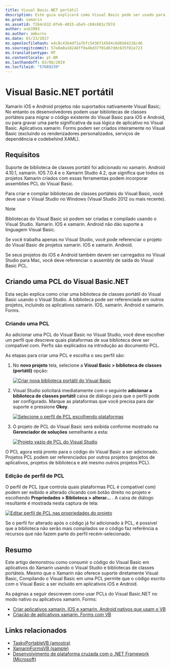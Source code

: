 ```yaml
---
title: Visual Basic.NET portátil
description: Este guia explicará como Visual Basic pode ser usado para gravar os projetos de biblioteca de classe portátil (PCL) que podem ser usados em soluções de direcionamento do xamarin. IOS e xamarin. Android.
ms.prod: xamarin
ms.assetid: f264c632-8feb-4015-a5e5-cb9c681c787d
author: asb3993
ms.author: amburns
ms.date: 03/23/2017
ms.openlocfilehash: e4c8c43b4df1a7bfc5436f14564c6d0164216c46
ms.sourcegitcommit: 57e8a0a10246ff9a4bd37f01d67ddc635f81e723
ms.translationtype: MT
ms.contentlocale: pt-BR
ms.lasthandoff: 03/08/2019
ms.locfileid: "57669239"
---
```

# <a name="portable-visual-basicnet"></a>Visual Basic.NET portátil

Xamarin iOS e Android projetos não suportados nativamente Visual Basic; No entanto os desenvolvedores podem usar bibliotecas de classes portáteis para migrar o código existente do Visual Basic para iOS e Android, ou para gravar uma parte significativa da sua lógica de aplicativo no Visual Basic. Aplicativos xamarin. Forms podem ser criados inteiramente no Visual Basic (excluindo os renderizadores personalizados, serviços de dependência e codebehind XAML).

## <a name="requirements"></a>Requisitos

Suporte de biblioteca de classes portátil foi adicionado no xamarin. Android 4.10.1, xamarin. IOS 7.0.4 e o Xamarin Studio 4.2, que significa que todos os projetos Xamarin criados com essas ferramentas podem incorporar assemblies PCL do Visual Basic.

Para criar e compilar bibliotecas de classes portáteis do Visual Basic, você deve usar o Visual Studio no Windows (Visual Studio 2012 ou mais recente).

> [!NOTE]
> Bibliotecas do Visual Basic só podem ser criadas e compilado usando o Visual Studio. Xamarin. IOS e xamarin. Android não dão suporte a linguagem Visual Basic.
>
> Se você trabalha apenas no Visual Studio, você pode referenciar o projeto do Visual Basic de projetos xamarin. IOS e xamarin. Android.
>
> Se seus projetos do iOS e Android também devem ser carregados no Visual Studio para Mac, você deve referenciar o assembly de saída do Visual Basic PCL.


## <a name="creating-a-visual-basicnet-pcl"></a>Criando uma PCL do Visual Basic.NET

Esta seção explica como criar uma biblioteca de classes portátil do Visual Basic usando o Visual Studio.
A biblioteca pode ser referenciada em outros projetos, incluindo os aplicativos xamarin. IOS, xamarin. Android e xamarin. Forms.

### <a name="creating-a-pcl"></a>Criando uma PCL

Ao adicionar uma PCL do Visual Basic no Visual Studio, você deve escolher um perfil que descreve quais plataformas de sua biblioteca deve ser compatível com. Perfis são explicados na introdução ao documento PCL.

As etapas para criar uma PCL e escolha o seu perfil são:

1.  No **novo projeto** tela, selecione a **Visual Basic > biblioteca de classes (portátil)** opção:

    [![](images/image1-sml.png "Criar nova biblioteca portátil do Visual Basic")](images/image1.png#lightbox)

1.  Visual Studio solicitará imediatamente com o seguinte **adicionar a biblioteca de classes portátil** caixa de diálogo para que o perfil pode ser configurado. Marque as plataformas que você precisa para dar suporte e pressione **Okey**.

    [![](images/image2-sml.png "Selecione o perfil de PCL escolhendo plataformas")](images/image2.png#lightbox)

1.  O projeto de PCL do Visual Basic será exibida conforme mostrado na **Gerenciador de soluções** semelhante a esta:

    [![](images/image3-sml.png "Projeto vazio de PCL do Visual Studio")](images/image3.png#lightbox)


O PCL agora está pronto para o código do Visual Basic a ser adicionado. Projetos PCL podem ser referenciados por outros projetos (projetos de aplicativos, projetos de biblioteca e até mesmo outros projetos PCL).

### <a name="editing-the-pcl-profile"></a>Edição de perfil de PCL

O perfil de PCL (que controla quais plataformas PCL é compatível com) podem ser exibido e alterado clicando com botão direito no projeto e escolhendo **Propriedades > Biblioteca > alterar...** . A caixa de diálogo resultante é mostrada nesta captura de tela:

 [![](images/image4-sml.png "Editar perfil de PCL nas propriedades do projeto")](images/image4.png#lightbox)

Se o perfil for alterado após o código já foi adicionado à PCL, é possível que a biblioteca não serão mais compilados se o código faz referência a recursos que não fazem parte do perfil recém-selecionado.


## <a name="summary"></a>Resumo

Este artigo demonstrou como consumir o código do Visual Basic em aplicativos do Xamarin usando o Visual Studio e bibliotecas de classes portáteis. Mesmo que o Xamarin não oferece suporte diretamente Visual Basic, Compilando o Visual Basic em uma PCL permite que o código escrito com o Visual Basic a ser incluído em aplicativos iOS e Android.

As páginas a seguir descrevem como usar PCLs do Visual Basic.NET no modo nativo ou aplicativos xamarin. Forms:

- [Criar aplicativos xamarin. IOS e xamarin. Android nativos que usam o VB](native-apps.md)
- [Criação de aplicativos xamarin. Forms com VB](xamarin-forms.md)


## <a name="related-links"></a>Links relacionados

- [TaskyPortableVB (amostra)](https://github.com/xamarin/mobile-samples/tree/master/VisualBasic/TaskyPortableVB)
- [XamarinFormsVB (sample)](https://github.com/xamarin/mobile-samples/tree/master/VisualBasic/XamarinFormsVB)
- [Desenvolvimento de plataforma cruzada com o .NET Framework (Microsoft)](https://msdn.microsoft.com/library/gg597391(v=vs.110).aspx)
